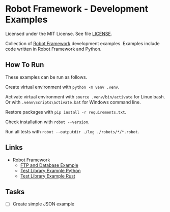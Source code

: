 # Robot Framework - Development Examples

Licensed under the MIT License. See file [LICENSE](./LICENSE).

Collection of [Robot Framework](https://robotframework.org/) development examples. Examples include code written in Robot Framework and Python.

## How To Run

These examples can be run as follows.

Create virtual environment with `python -m venv .venv`.

Activate virtual environment with `source .venv/bin/activate` for Linux bash. Or with `.venv\Scripts\activate.bat` for Windows command line.

Restore packages with `pip install -r requirements.txt`.

Check installation with `robot --version`.

Run all tests with `robot --outputdir ./log ./robots/*/*.robot`.

## Links

- Robot Framework
  - [FTP and Database Example](https://github.com/mneiferbag/robot-ftp-db)
  - [Test Library Example Python](https://github.com/mneiferbag/robot-python-test-library)
  - [Test Library Example Rust](https://github.com/mneiferbag/robot-rust-test-library)

## Tasks

- [ ] Create simple JSON example
